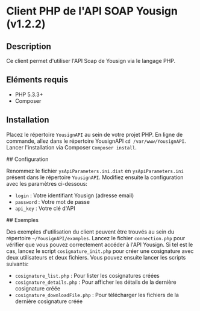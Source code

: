 # Client PHP de l'API SOAP Yousign (v1.2.2)

## Description

Ce client permet d'utiliser l'API Soap de Yousign via le langage PHP.

## Eléments requis

 - PHP 5.3.3+
 - Composer

## Installation

Placez le répertoire `YousignAPI` au sein de votre projet PHP.
En ligne de commande, allez dans le répertoire YousignAPI `cd /var/www/YousignAPI`.
Lancer l'installation via Composer `Composer install`.

## Configuration

Renommez le fichier `ysApiParameters.ini.dist` en `ysApiParameters.ini` présent dans le répertoire `YousignAPI`.
Modifiez ensuite la configuration avec les paramètres ci-dessous:

 - `login` : Votre identifiant Yousign (adresse email)
 - `password` : Votre mot de passe
 - `api_key` : Votre clé d'API

## Exemples

Des exemples d'utilisation du client peuvent être trouvés au sein du répertoire `~/YousignAPI/examples`.
Lancez le fichier `connection.php` pour vérifier que vous pouvez correctement accéder à l'API Yousign.
Si tel est le cas, lancez le script `cosignature_init.php` pour créer une cosignature avec deux utilisateurs et deux fichiers.
Vous pouvez ensuite lancer les scripts suivants:

 - `cosignature_list.php` : Pour lister les cosignatures créées
 - `cosignature_details.php` : Pour afficher les détails de la dernière cosignature créée
 - `cosignature_downloadFile.php` : Pour télécharger les fichiers de la dernière cosignature créée
